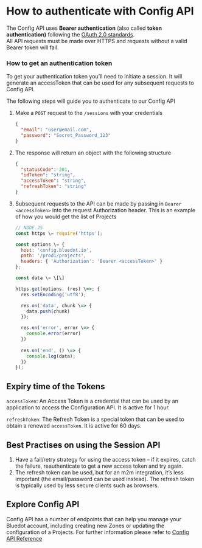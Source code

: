 How to authenticate with Config API
===================================

The Config API uses **Bearer authentication** (also called **token authentication)** following the [OAuth 2.0 standards](https://www.oauth.com/oauth2-servers/access-tokens/access-token-response/).  
All API requests must be made over HTTPS and requests without a valid Bearer token will fail.

### How to get an authentication token

To get your authentication token you’ll need to initiate a session. It will generate an accessToken that can be used for any subsequent requests to Config API.

The following steps will guide you to authenticate to our Config API

1.  Make a `POST` request to the `/sessions` with your credentials
    ```json
    {
      "email": "user@email.com",
      "password": "Secret_Password_123"
    }
    ```

2.  The response will return an object with the following structure
    ```json
    {
      "statusCode": 201,
      "idToken": "string",
      "accessToken": "string",
      "refreshToken": "string"
    }
    ```
    
3.  Subsequent requests to the API can be made by passing in `Bearer <accessToken>` into the request Authorization header. This is an example of how you would get the list of Projects
    ```js
    // NODE.JS
    const https \= require('https');
    
    const options \= {
      host: 'config.bluedot.io',
      path: '/prod1/projects',
      headers: { 'Authorization': 'Bearer <accessToken>' }
    };
    
    const data \= \[\]
    
    https.get(options, (res) \=>; {
      res.setEncoding('utf8');
    
      res.on('data', chunk \=> {
        data.push(chunk)
      });
    
      res.on('error', error \=> {
        console.error(error)
      })
     
      res.on('end', () \=> {
        console.log(data);
      })
    });
    ```

Expiry time of the Tokens
-------------------------

`accessToken`: An Access Token is a credential that can be used by an application to access the Configuration API. It is active for 1 hour.

`refreshToken`: The Refresh Token is a special token that can be used to obtain a renewed `accessToken`. It is active for 60 days.

Best Practises on using the Session API
---------------------------------------

1.  Have a fail/retry strategy for using the access token – if it expires, catch the failure, reauthenticate to get a new access token and try again.
2.  The refresh token can be used, but for an m2m integration, it’s less important (the email/password can be used instead). The refresh token is typically used by less secure clients such as browsers.

Explore Config API
------------------

Config API has a number of endpoints that can help you manage your Bluedot account, including creating new Zones or updating the configuration of a Projects. For further information please refer to [Config API Reference](https://config-docs.bluedot.io/)